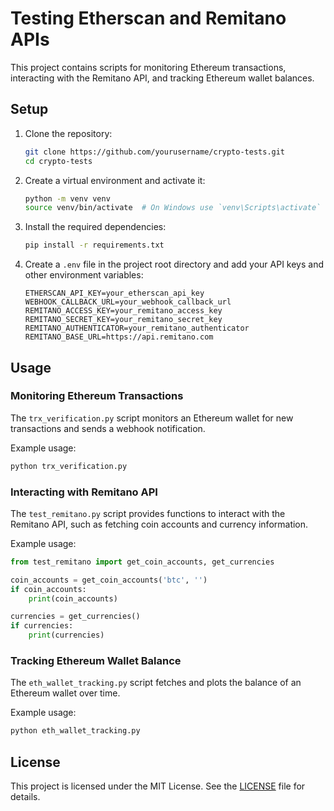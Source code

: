 # Testing Etherscan and Remitano APIs

This project contains scripts for monitoring Ethereum transactions, interacting with the Remitano API, and tracking Ethereum wallet balances.

## Setup

1. Clone the repository:
    ```sh
    git clone https://github.com/yourusername/crypto-tests.git
    cd crypto-tests
    ```

2. Create a virtual environment and activate it:
    ```sh
    python -m venv venv
    source venv/bin/activate  # On Windows use `venv\Scripts\activate`
    ```

3. Install the required dependencies:
    ```sh
    pip install -r requirements.txt
    ```

4. Create a `.env` file in the project root directory and add your API keys and other environment variables:
    ```env
    ETHERSCAN_API_KEY=your_etherscan_api_key
    WEBHOOK_CALLBACK_URL=your_webhook_callback_url
    REMITANO_ACCESS_KEY=your_remitano_access_key
    REMITANO_SECRET_KEY=your_remitano_secret_key
    REMITANO_AUTHENTICATOR=your_remitano_authenticator
    REMITANO_BASE_URL=https://api.remitano.com
    ```

## Usage

### Monitoring Ethereum Transactions

The `trx_verification.py` script monitors an Ethereum wallet for new transactions and sends a webhook notification.

Example usage:
```sh
python trx_verification.py
```

### Interacting with Remitano API

The `test_remitano.py` script provides functions to interact with the Remitano API, such as fetching coin accounts and currency information.

Example usage:
```python
from test_remitano import get_coin_accounts, get_currencies

coin_accounts = get_coin_accounts('btc', '')
if coin_accounts:
    print(coin_accounts)

currencies = get_currencies()
if currencies:
    print(currencies)
```

### Tracking Ethereum Wallet Balance

The `eth_wallet_tracking.py` script fetches and plots the balance of an Ethereum wallet over time.

Example usage:
```sh
python eth_wallet_tracking.py
```

## License

This project is licensed under the MIT License. See the [LICENSE](LICENSE) file for details.

